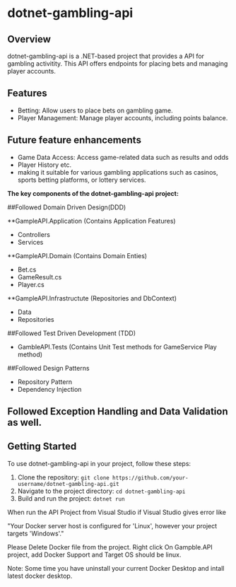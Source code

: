 # dotnet-gambling-api

## Overview
dotnet-gambling-api is a .NET-based project that provides a API for gambling activitity. This API offers endpoints for placing bets and managing player accounts.
## Features
- Betting: Allow users to place bets on gambling game.
- Player Management: Manage player accounts, including points balance.

## Future feature enhancements
- Game Data Access: Access game-related data such as results and odds
- Player History etc.
- making it suitable for various gambling applications such as casinos, sports betting platforms, or lottery services.

**The key components of the dotnet-gambling-api project:**

##Followed Domain Driven Design(DDD)

**GampleAPI.Application (Contains Application Features)
   - Controllers
   - Services

**GampleAPI.Domain (Contains Domain Enties)
   - Bet.cs
   - GameResult.cs
   - Player.cs

**GampleAPI.Infrastructute (Repositories and DbContext)

   - Data
   - Repositories

##Followed Test Driven Development (TDD)
   - GambleAPI.Tests (Contains Unit Test methods for GameService Play method)

##Followed Design Patterns
  - Repository Pattern
  - Dependency Injection

## Followed Exception Handling and Data Validation as well.



## Getting Started
To use dotnet-gambling-api in your project, follow these steps:

1. Clone the repository: `git clone https://github.com/your-username/dotnet-gambling-api.git`
2. Navigate to the project directory: `cd dotnet-gambling-api`
3. Build and run the project: `dotnet run`

When run the API Project from Visual Studio if Visual Studio gives error like 

"Your Docker server host is configured for 'Linux', however your project targets 'Windows'."

Please Delete Docker file from the project. Right click On Gampble.API project, add Docker Support and Target OS should be linux.

Note: Some time you have uninstall your current Docker Desktop and intall latest docker desktop.
